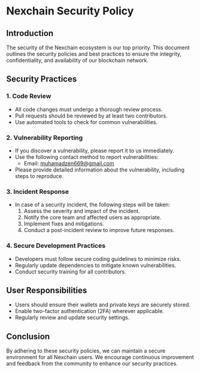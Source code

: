 # Nexchain Security Policy

## Introduction
The security of the Nexchain ecosystem is our top priority. This document outlines the security policies and best practices to ensure the integrity, confidentiality, and availability of our blockchain network.

## Security Practices

### 1. Code Review
- All code changes must undergo a thorough review process.
- Pull requests should be reviewed by at least two contributors.
- Use automated tools to check for common vulnerabilities.

### 2. Vulnerability Reporting
- If you discover a vulnerability, please report it to us immediately.
- Use the following contact method to report vulnerabilities:
  - Email: muhamadzen669@gmail.com
- Please provide detailed information about the vulnerability, including steps to reproduce.

### 3. Incident Response
- In case of a security incident, the following steps will be taken:
  1. Assess the severity and impact of the incident.
  2. Notify the core team and affected users as appropriate.
  3. Implement fixes and mitigations.
  4. Conduct a post-incident review to improve future responses.

### 4. Secure Development Practices
- Developers must follow secure coding guidelines to minimize risks.
- Regularly update dependencies to mitigate known vulnerabilities.
- Conduct security training for all contributors.

## User Responsibilities
- Users should ensure their wallets and private keys are securely stored.
- Enable two-factor authentication (2FA) wherever applicable.
- Regularly review and update security settings.

## Conclusion
By adhering to these security policies, we can maintain a secure environment for all Nexchain users. We encourage continuous improvement and feedback from the community to enhance our security practices.
